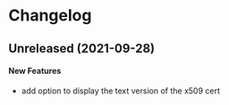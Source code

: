 # Changelog

## Unreleased (2021-09-28)

#### New Features

* add option to display the text version of the x509 cert
